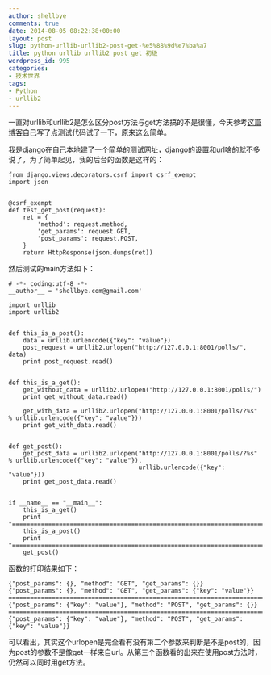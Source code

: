 ```yaml
---
author: shellbye
comments: true
date: 2014-08-05 08:22:38+00:00
layout: post
slug: python-urllib-urllib2-post-get-%e5%88%9d%e7%ba%a7
title: python urllib urllib2 post get 初级
wordpress_id: 995
categories:
- 技术世界
tags:
- Python
- urllib2
---
```


一直对urllib和urllib2是怎么区分post方法与get方法搞的不是很懂，今天参考[这篇博客](http://buddylindsey.com/basic-urllib-get-and-post-with-and-without-data/)自己写了点测试代码试了一下，原来这么简单。

我是django在自己本地建了一个简单的测试网址，django的设置和url啥的就不多说了，为了简单起见，我的后台的函数是这样的：

    
    from django.views.decorators.csrf import csrf_exempt
    import json
    
    
    @csrf_exempt
    def test_get_post(request):
        ret = {
            'method': request.method,
            'get_params': request.GET,
            'post_params': request.POST,
        }
        return HttpResponse(json.dumps(ret))



然后测试的main方法如下：

    
    # -*- coding:utf-8 -*-
    __author__ = 'shellbye.com@gmail.com'
    
    import urllib
    import urllib2
    
    
    def this_is_a_post():
        data = urllib.urlencode({"key": "value"})
        post_request = urllib2.urlopen("http://127.0.0.1:8001/polls/", data)
        print post_request.read()
    
    
    def this_is_a_get():
        get_without_data = urllib2.urlopen("http://127.0.0.1:8001/polls/")
        print get_without_data.read()
    
        get_with_data = urllib2.urlopen("http://127.0.0.1:8001/polls/?%s" % urllib.urlencode({"key": "value"}))
        print get_with_data.read()
    
    
    def get_post():
        get_post_data = urllib2.urlopen("http://127.0.0.1:8001/polls/?%s" % urllib.urlencode({"key": "value"}),
                                        urllib.urlencode({"key": "value"}))
        print get_post_data.read()
    
    
    if __name__ == "__main__":
        this_is_a_get()
        print "============================================================================"
        this_is_a_post()
        print "============================================================================"
        get_post()



函数的打印结果如下：

    
    {"post_params": {}, "method": "GET", "get_params": {}}
    {"post_params": {}, "method": "GET", "get_params": {"key": "value"}}
    ============================================================================
    {"post_params": {"key": "value"}, "method": "POST", "get_params": {}}
    ============================================================================
    {"post_params": {"key": "value"}, "method": "POST", "get_params": {"key": "value"}}



可以看出，其实这个urlopen是完全看有没有第二个参数来判断是不是post的，因为post的参数不是像get一样来自url。从第三个函数看的出来在使用post方法时，仍然可以同时用get方法。
